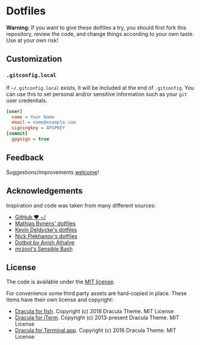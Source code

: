 # Dotfiles

**Warning:** If you want to give these dotfiles a try, you should first fork this repository, review the code, and change things according to your own taste. Use at your own risk!

## Customization

### `.gitconfig.local`

If `~/.gitconfig.local` exists, it will be included at the end of `.gitconfig`. You can use this to set personal and/or sensitive information such as your `git` user credentials.

```ini
[user]
  name = Your Name
  email = name@example.com
  signingkey = APGPKEY
[commit]
  gpgsign = true
```

## Feedback

Suggestions/improvements [welcome](https://github.com/duboisph/dotfiles/issues)!

## Acknowledgements

Inspiration and code was taken from many different sources:

- [GitHub ❤ ~/](http://dotfiles.github.io/)
- [Mathias Bynens' dotfiles](https://github.com/mathiasbynens/dotfiles)
- [Kevin Deldycke's dotfiles](https://github.com/kdeldycke/dotfiles)
- [Nick Plekhanov's dotfiles](https://github.com/nicksp/dotfiles)
- [Dotbot by Anish Athalye](https://github.com/anishathalye/dotbot)
- [mrzool's Sensible Bash](https://github.com/mrzool/bash-sensible)

## License

The code is available under the [MIT license](https://github.com/duboisph/dotfiles/blob/master/LICENSE).

For convenience some third party assets are hard-copied in place. These items have their own license and copyright:

- [Dracula for fish](https://github.com/dracula/fish). Copyright (c) 2018 Dracula Theme. MIT License
- [Dracula for iTerm](https://github.com/dracula/iterm). Copyright (c) 2013-present Dracula Theme. MIT License
- [Dracula for Terminal.app](https://github.com/dracula/terminal-app). Copyright (c) 2016 Dracula Theme. MIT License
